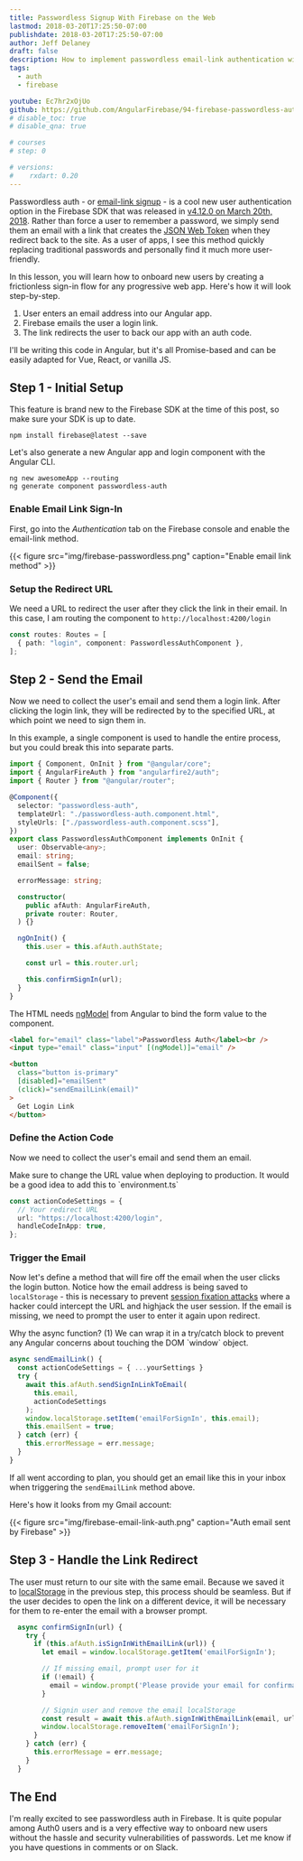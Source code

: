 ```yaml
---
title: Passwordless Signup With Firebase on the Web
lastmod: 2018-03-20T17:25:50-07:00
publishdate: 2018-03-20T17:25:50-07:00
author: Jeff Delaney
draft: false
description: How to implement passwordless email-link authentication with Firebase and Angular
tags:
  - auth
  - firebase

youtube: Ec7hr2xOjUo
github: https://github.com/AngularFirebase/94-firebase-passwordless-auth
# disable_toc: true
# disable_qna: true

# courses
# step: 0

# versions:
#    rxdart: 0.20
---
```


Passwordless auth - or [email-link signup](https://firebase.google.com/docs/auth/web/email-link-auth) - is a cool new user authentication option in the Firebase SDK that was released in [v4.12.0 on March 20th, 2018](https://firebase.google.com/support/release-notes/js#4.12.0). Rather than force a user to remember a password, we simply send them an email with a link that creates the [JSON Web Token](https://jwt.io/) when they redirect back to the site. As a user of apps, I see this method quickly replacing traditional passwords and personally find it much more user-friendly.

In this lesson, you will learn how to onboard new users by creating a frictionless sign-in flow for any progressive web app. Here's how it will look step-by-step.

1. User enters an email address into our Angular app.
2. Firebase emails the user a login link.
3. The link redirects the user to back our app with an auth code.

<p class="tip">I'll be writing this code in Angular, but it's all Promise-based and can be easily adapted for Vue, React, or vanilla JS.</p>

## Step 1 - Initial Setup

This feature is brand new to the Firebase SDK at the time of this post, so make sure your SDK is up to date.

```shell
npm install firebase@latest --save
```

Let's also generate a new Angular app and login component with the Angular CLI.

```shell
ng new awesomeApp --routing
ng generate component passwordless-auth
```

### Enable Email Link Sign-In

First, go into the _Authentication_ tab on the Firebase console and enable the email-link method.

{{< figure src="img/firebase-passwordless.png" caption="Enable email link method" >}}

### Setup the Redirect URL

We need a URL to redirect the user after they click the link in their email. In this case, I am routing the component to `http://localhost:4200/login`

```typescript
const routes: Routes = [
  { path: "login", component: PasswordlessAuthComponent },
];
```

## Step 2 - Send the Email

Now we need to collect the user's email and send them a login link. After clicking the login link, they will be redirected by to the specified URL, at which point we need to sign them in.

In this example, a single component is used to handle the entire process, but you could break this into separate parts.

```typescript
import { Component, OnInit } from "@angular/core";
import { AngularFireAuth } from "angularfire2/auth";
import { Router } from "@angular/router";

@Component({
  selector: "passwordless-auth",
  templateUrl: "./passwordless-auth.component.html",
  styleUrls: ["./passwordless-auth.component.scss"],
})
export class PasswordlessAuthComponent implements OnInit {
  user: Observable<any>;
  email: string;
  emailSent = false;

  errorMessage: string;

  constructor(
    public afAuth: AngularFireAuth,
    private router: Router,
  ) {}

  ngOnInit() {
    this.user = this.afAuth.authState;

    const url = this.router.url;

    this.confirmSignIn(url);
  }
}
```

The HTML needs [ngModel](https://angular.io/api/forms/NgModel) from Angular to bind the form value to the component.

```html
<label for="email" class="label">Passwordless Auth</label><br />
<input type="email" class="input" [(ngModel)]="email" />

<button
  class="button is-primary"
  [disabled]="emailSent"
  (click)="sendEmailLink(email)"
>
  Get Login Link
</button>
```

### Define the Action Code

Now we need to collect the user's email and send them an email.

<p class="info">Make sure to change the URL value when deploying to production. It would be a good idea to add this to `environment.ts`</p>

```typescript
const actionCodeSettings = {
  // Your redirect URL
  url: "https://localhost:4200/login",
  handleCodeInApp: true,
};
```

### Trigger the Email

Now let's define a method that will fire off the email when the user clicks the login button. Notice how the email address is being saved to `localStorage` - this is necessary to prevent [session fixation attacks](https://en.wikipedia.org/wiki/Session_fixation) where a hacker could intercept the URL and highjack the user session. If the email is missing, we need to prompt the user to enter it again upon redirect.

<p class="info">Why the async function? (1) We can wrap it in a try/catch block to prevent any Angular concerns about touching the DOM `window` object.</p>

```typescript
async sendEmailLink() {
  const actionCodeSettings = { ...yourSettings }
  try {
    await this.afAuth.sendSignInLinkToEmail(
      this.email,
      actionCodeSettings
    );
    window.localStorage.setItem('emailForSignIn', this.email);
    this.emailSent = true;
  } catch (err) {
    this.errorMessage = err.message;
  }
}
```

If all went according to plan, you should get an email like this in your inbox when triggering the `sendEmailLink` method above.

Here's how it looks from my Gmail account:

{{< figure src="img/firebase-email-link-auth.png" caption="Auth email sent by Firebase" >}}

## Step 3 - Handle the Link Redirect

The user must return to our site with the same email. Because we saved it to [localStorage](https://developer.mozilla.org/en-US/docs/Web/API/Window/localStorage) in the previous step, this process should be seamless. But if the user decides to open the link on a different device, it will be necessary for them to re-enter the email with a browser prompt.

```typescript
  async confirmSignIn(url) {
    try {
      if (this.afAuth.isSignInWithEmailLink(url)) {
        let email = window.localStorage.getItem('emailForSignIn');

        // If missing email, prompt user for it
        if (!email) {
          email = window.prompt('Please provide your email for confirmation');
        }

        // Signin user and remove the email localStorage
        const result = await this.afAuth.signInWithEmailLink(email, url);
        window.localStorage.removeItem('emailForSignIn');
      }
    } catch (err) {
      this.errorMessage = err.message;
    }
  }
```

## The End

I'm really excited to see passwordless auth in Firebase. It is quite popular among Auth0 users and is a very effective way to onboard new users without the hassle and security vulnerabilities of passwords. Let me know if you have questions in comments or on Slack.
